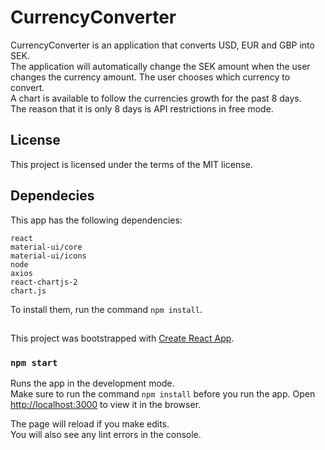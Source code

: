 # CurrencyConverter

CurrencyConverter is an application that converts USD, EUR and GBP into SEK.\
The application will automatically change the SEK amount when the user \
changes the currency amount. The user chooses which currency to convert.\
A chart is available to follow the currencies growth for the past 8 days.\
The reason that it is only 8 days is API restrictions in free mode.

## License

This project is licensed under the terms of the MIT license.

## Dependecies

This app has the following dependencies:

```
react
material-ui/core
material-ui/icons
node
axios
react-chartjs-2
chart.js
```

To install them, run the command `npm install`.

##

This project was bootstrapped with [Create React App](https://github.com/facebook/create-react-app).

### `npm start`

Runs the app in the development mode.\
Make sure to run the command `npm install` before you run the app.
Open [http://localhost:3000](http://localhost:3000) to view it in the browser.

The page will reload if you make edits.\
You will also see any lint errors in the console.
